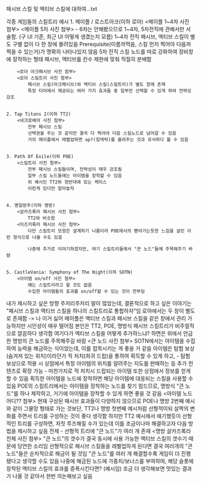 
패시브 스킬 및 액티브 스킬에 대하여...txt

각종 게임들의 스킬트리 예시
    1. 메이플 / 로스트아크(이하 로아)
        <메이플 1~4차 사진 첨부>
        <메이플 5차 사진 첨부>
            - 6차는 안해봤으므로 1~4차, 5차전직에 관해서만 서술함. (구 UI 기준, 최근 UI 어떻게 생겼는지 모름)
                1~4차 전직
                    패시브, 액티브 스킬이 별도 구별 없이 다 한 창에 몰려있음
                    Prerequisite(이름까먹음, 스킬 먼저 찍어야 다음꺼 찍을 수 있는거)가 명확히 나타나있지 않음
                5차 전직
                    스킬 노드를 따로 강화하여 장비창에 장착하는 형태
                    패시브, 액티브를 칸수 제한에 맞춰 적절히 분배함

        <로아 아크패시브 사진 첨부>
        <로아 스킬트리 사진 첨부>
            패시브 스킬(아크패시브)와 액티브 스킬(스킬트리)가 별도 창에 존재
            특정 티어에서 제공되는 여러 가지 효과들 중 일부만 선택할 수 있게 하여 전략성 강조


    2. Tap Titans 2(이하 TT2)
        <네크로베어 사진 첨부>
            전부 패시브 스킬
            선택권을 주는 것 같지만 결국 다 찍어야 다음 스킬노드로 넘어갈 수 있음
            거의 메이플에서 레벨업하면 ap?(힘덱럭)를 올려주는 것과 유사하다 볼 수 있음


    3. Path Of Exile(이하 POE)
        <스킬트리 사진 첨부>
            전부 패시브 스킬들이며, 전략성이 매우 강조됨
            일부 스킬 노드들에는 아이템을 장착할 수 있음
            위 예시인 TT2와 정반대에 있는 케이스
            이런게 있다만 알아놓자


    4. 명일방주(이하 명방)
        <살카즈록라 패시브 사진 첨부>
            TT2와 비슷함
        <미즈키록라 패시브 사진 첨부>
            다만 스킬트리 모양은 설계하기 나름이라 POE에서의 뻗어가는듯한 느낌을 살린 이런 형식으로 나올 수도 있음
            
            나중에 추가로 이야기하겠지만, 여기 스킬트리들에서 "큰 노드"들에 주목해주기 바람


    5. CastleVania: Symphony of The Night(이하 SOTN)
        <아이템 on/off 사진 첨부>
            얘는 스킬트리라고 할 것도 없음
            수집한 아이템들의 효과를 on/off할 수 있는 것이 전부임


내가 제시하고 싶은 방향
    주저리주저리 말이 많았는데, 결론적으로 하고 싶은 이야기는 "패시브 스킬과 액티브 스킬을 하나의 스킬트리로 통합하자"임
    로아에서는 두 창이 별도로 존재함 -> 나 이거 싫어
    메이플은 액티브 스킬과 패시브 스킬을 같은 창에서 관리 가능하지만 시인성이 매우 떨어짐
    본인은 TT2, POE, 명방식 패시브 스킬트리가 비주얼적으로 깔끔하다 생각함
    여기다가 액티브 스킬을 어떻게 추가하느냐? 하면은 위에서 언급한 명방의 큰 노드를 주목해주길 바람
    <큰 노드 사진 첨부>
    SOTN에서는 아이템을 수집하여 능력을 해금하는 식이었는데, 이를 접목시키는 게 좋을 거 같음
    아이템은 탐험 보상(숨겨져 있는 위치)이라던가 적 처치(희귀 드랍)을 통하여 획득할 수 있게 하고,
        - 탐험 보상으로 적용 시 상점에서 특정 아이템의 위치를 알려주는 지도를 판매하는 등 추가 컨텐츠로 확장 가능
        - 마찬가지로 적 처치시 드랍되는 아이템 또한 상점에서 정보를 얻게 할 수 있음
    획득한 아이템을 노드에 장착하면 해당 아이템에 대응되는 스킬을 사용할 수 있음
    POE의 스킬트리에서는 아이템을 장착하는 노드를 찾기 힘드므로, 명방식 "큰 노드"를 하나 제작하고, 거기에 아이템을 장착할 수 있게 하면 좋을 것 같음
    <아이템 노드 어디?? 첨부>
    현재 구상된 패시브 효과들이 다양하지 않으므로 POE나 명방 2번째 예시와 같이 그물망 형태로 가는 것보단, TT2나 명방 첫번째 예시처럼 선형적이되 살짝의 변화를 주면서 트리를 구성하는 것이 좋다 생각함
    하지만 TT2 예시에서 얘기했듯이 선형적인 트리를 구성하면, 자칫 루즈해질 수가 있는데 이를 조금이나마 해결하고자 다음 방법을 제시하고 싶음
    전제 - 선형적 트리에 "큰 노드"가 여러 개 존재
        <명방 살카즈록라 전체 사진 첨부>
        "큰 노드"의 갯수가 결국 동시에 사용 가능한 액티브 스킬의 갯수기 때문에 당연한 소리임
        선형적으로 패시브 스킬들을 레벨업하게 된다면 결국 여러개의 "큰 노드"들은 순차적으로 해금이 될 것임
        "큰 노드"를 여러 개 해결할수록 게임이 더 진행됐다고 생각할 수도 있음
        나중에 해금된 노드에 가중치/보너스를 부여하여, 해당 슬롯에 장착된 액티브 스킬의 효과를 증폭시킨다면? (예시임)
        조금 더 생각해보면 맛있는 결과가 나올 것 같아서 한번 의논해보고 싶음
